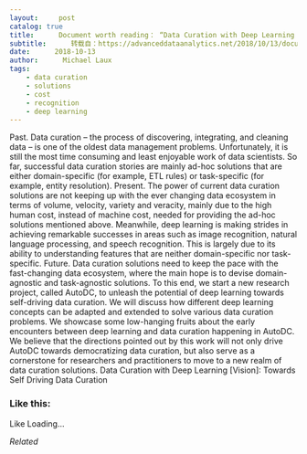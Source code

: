 ```yaml
---
layout:     post
catalog: true
title:      Document worth reading： “Data Curation with Deep Learning [Vision]： Towards Self Driving Data Curation”
subtitle:      转载自：https://advanceddataanalytics.net/2018/10/13/document-worth-reading-data-curation-with-deep-learning-vision-towards-self-driving-data-curation/
date:      2018-10-13
author:      Michael Laux
tags:
    - data curation
    - solutions
    - cost
    - recognition
    - deep learning
---
```


Past. Data curation – the process of discovering, integrating, and cleaning data – is one of the oldest data management problems. Unfortunately, it is still the most time consuming and least enjoyable work of data scientists. So far, successful data curation stories are mainly ad-hoc solutions that are either domain-specific (for example, ETL rules) or task-specific (for example, entity resolution). Present. The power of current data curation solutions are not keeping up with the ever changing data ecosystem in terms of volume, velocity, variety and veracity, mainly due to the high human cost, instead of machine cost, needed for providing the ad-hoc solutions mentioned above. Meanwhile, deep learning is making strides in achieving remarkable successes in areas such as image recognition, natural language processing, and speech recognition. This is largely due to its ability to understanding features that are neither domain-specific nor task-specific. Future. Data curation solutions need to keep the pace with the fast-changing data ecosystem, where the main hope is to devise domain-agnostic and task-agnostic solutions. To this end, we start a new research project, called AutoDC, to unleash the potential of deep learning towards self-driving data curation. We will discuss how different deep learning concepts can be adapted and extended to solve various data curation problems. We showcase some low-hanging fruits about the early encounters between deep learning and data curation happening in AutoDC. We believe that the directions pointed out by this work will not only drive AutoDC towards democratizing data curation, but also serve as a cornerstone for researchers and practitioners to move to a new realm of data curation solutions. Data Curation with Deep Learning [Vision]: Towards Self Driving Data Curation





### Like this:

Like Loading...


*Related*

